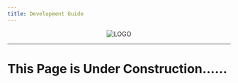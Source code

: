 ```yaml
---
title: Development Guide
---
```


<p align="center">
<img alt="LOGO" src="/logo.png"/>
</p>

------------------------------

# This Page is Under Construction……
